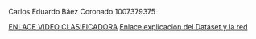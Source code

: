 Carlos Eduardo Báez Coronado 1007379375

[ENLACE VIDEO CLASIFICADORA](https://youtu.be/pawpbCrJSSw)
[Enlace explicacion del Dataset y la red](https://youtu.be/HNgTtIZ7uts)
